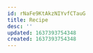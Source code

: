 ```yaml
---
id: rNaFe9KtAkzNIYvfCTauG
title: Recipe
desc: ''
updated: 1637393754348
created: 1637393754348
---
```


